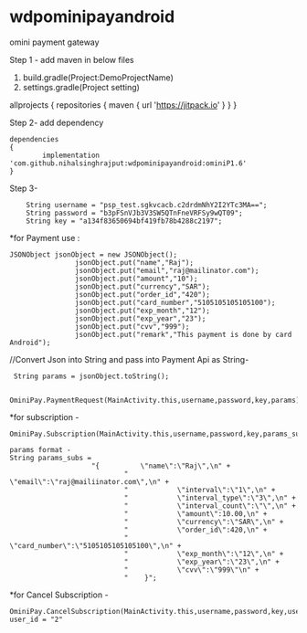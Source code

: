 # wdpominipayandroid
omini payment gateway 

Step 1 -
add maven in below files 

1. build.gradle(Project:DemoProjectName)
2. settings.gradle(Project setting)

allprojects 
{
		repositories {
			maven 
			{ 
			url 'https://jitpack.io'
			}
		}
	}
  
  
  
  Step 2- add dependency

  	dependencies 
	{
	        implementation 'com.github.nihalsinghrajput:wdpominipayandroid:ominiP1.6'
	}
	
	
	
Step 3- 

        String username = "psp_test.sgkvcacb.c2drdmNhY2I2YTc3MA==";
        String password = "b3pFSnVJb3V3SW5QTnFneVRFSy9wQT09";
        String key = "a134f83650694bf419fb78b4288c2197";


*for Payment use :

	JSONObject jsonObject = new JSONObject();
                    jsonObject.put("name","Raj");
                    jsonObject.put("email","raj@mailinator.com");
                    jsonObject.put("amount","10");
                    jsonObject.put("currency","SAR");
                    jsonObject.put("order_id","420");
                    jsonObject.put("card_number","5105105105105100");
                    jsonObject.put("exp_month","12");
                    jsonObject.put("exp_year","23");
                    jsonObject.put("cvv","999");
                    jsonObject.put("remark","This payment is done by card Android");

//Convert Json into String and pass into Payment Api as String-

	 String params = jsonObject.toString();
	 
	 OminiPay.PaymentRequest(MainActivity.this,username,password,key,params);
	 
	 
	 
*for subscription - 
	
	OminiPay.Subscription(MainActivity.this,username,password,key,params_subs);
	
	params format -
	String params_subs =
                        "{          \"name\":\"Raj\",\n" +
                                "            \"email\":\"raj@mailiinator.com\",\n" +
                                "            \"interval\":\"1\",\n" +
                                "            \"interval_type\":\"3\",\n" +
                                "            \"interval_count\":\"\",\n" +
                                "            \"amount\":10.00,\n" +
                                "            \"currency\":\"SAR\",\n" +
                                "            \"order_id\":420,\n" +
                                "            \"card_number\":\"5105105105105100\",\n" +
                                "            \"exp_month\":\"12\",\n" +
                                "            \"exp_year\":\"23\",\n" +
                                "            \"cvv\":\"999\"\n" +
                                "    }";
	

*for Cancel Subscription - 

	OminiPay.CancelSubscription(MainActivity.this,username,password,key,user_id);
	user_id = "2"
	
